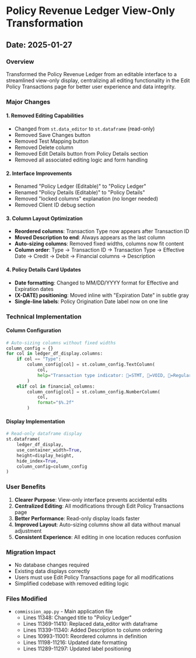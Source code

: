 # Policy Revenue Ledger View-Only Transformation

## Date: 2025-01-27

### Overview
Transformed the Policy Revenue Ledger from an editable interface to a streamlined view-only display, centralizing all editing functionality in the Edit Policy Transactions page for better user experience and data integrity.

### Major Changes

#### 1. Removed Editing Capabilities
- Changed from `st.data_editor` to `st.dataframe` (read-only)
- Removed Save Changes button
- Removed Test Mapping button
- Removed Delete column
- Removed Edit Details button from Policy Details section
- Removed all associated editing logic and form handling

#### 2. Interface Improvements
- Renamed "Policy Ledger (Editable)" to "Policy Ledger"
- Renamed "Policy Details (Editable)" to "Policy Details"
- Removed "locked columns" explanation (no longer needed)
- Removed Client ID debug section

#### 3. Column Layout Optimization
- **Reordered columns**: Transaction Type now appears after Transaction ID
- **Moved Description to end**: Always appears as the last column
- **Auto-sizing columns**: Removed fixed widths, columns now fit content
- **Column order**: Type → Transaction ID → Transaction Type → Effective Date → Credit → Debit → Financial columns → Description

#### 4. Policy Details Card Updates
- **Date formatting**: Changed to MM/DD/YYYY format for Effective and Expiration dates
- **(X-DATE) positioning**: Moved inline with "Expiration Date" in subtle gray
- **Single-line labels**: Policy Origination Date label now on one line

### Technical Implementation

#### Column Configuration
```python
# Auto-sizing columns without fixed widths
column_config = {}
for col in ledger_df_display.columns:
    if col == "Type":
        column_config[col] = st.column_config.TextColumn(
            col,
            help="Transaction type indicator: 💙=STMT, 🔴=VOID, 📄=Regular"
        )
    elif col in financial_columns:
        column_config[col] = st.column_config.NumberColumn(
            col,
            format="$%.2f"
        )
```

#### Display Implementation
```python
# Read-only dataframe display
st.dataframe(
    ledger_df_display,
    use_container_width=True,
    height=display_height,
    hide_index=True,
    column_config=column_config
)
```

### User Benefits

1. **Clearer Purpose**: View-only interface prevents accidental edits
2. **Centralized Editing**: All modifications through Edit Policy Transactions page
3. **Better Performance**: Read-only display loads faster
4. **Improved Layout**: Auto-sizing columns show all data without manual adjustment
5. **Consistent Experience**: All editing in one location reduces confusion

### Migration Impact

- No database changes required
- Existing data displays correctly
- Users must use Edit Policy Transactions page for all modifications
- Simplified codebase with removed editing logic

### Files Modified
- `commission_app.py` - Main application file
  - Lines 11348: Changed title to "Policy Ledger"
  - Lines 11369-11410: Replaced data_editor with dataframe
  - Lines 11339-11340: Added Description to column ordering
  - Lines 10993-11001: Reordered columns in definition
  - Lines 11198-11216: Updated date formatting
  - Lines 11289-11297: Updated label positioning